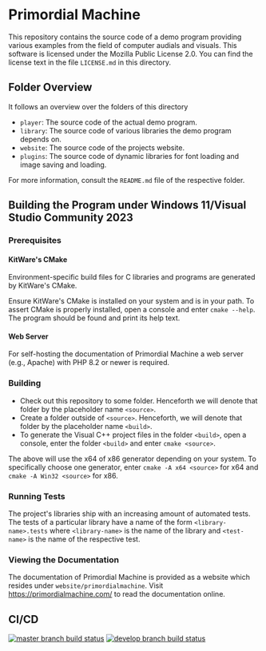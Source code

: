 # Primordial Machine
This repository contains the source code of a demo program providing various examples from the field of computer audials and visuals.
This software is licensed under the Mozilla Public License 2.0. 
You can find the license text in the file `LICENSE.md` in this directory.

## Folder Overview
It follows an overview over the folders of this directory
- `player`: The source code of the actual demo program.
- `library`: The source code of various libraries the demo program depends on.
- `website`: The source code of the projects website.
- `plugins`: The source code of dynamic libraries for font loading and image saving and loading.

For more information, consult the `README.md` file of the respective folder.

## Building the Program under Windows 11/Visual Studio Community 2023

### Prerequisites

#### KitWare's CMake
Environment-specific build files for C libraries and programs are generated by KitWare's CMake.

Ensure KitWare's CMake is installed on your system and is in your path.
To assert CMake is properly installed, open a console and enter `cmake --help`. The program should be found and print its help text.

#### Web Server
For self-hosting the documentation of Primordial Machine a web server (e.g., Apache) with PHP 8.2 or newer is required.

### Building
- Check out this repository to some folder. Henceforth we will denote that folder by the placeholder name `<source>`.
- Create a folder outside of `<source>`. Henceforth, we will denote that folder by the placeholder name `<build>`.
- To generate the Visual C++ project files in the folder `<build>`, open a console, enter the folder `<build>` and enter `cmake <source>`.

The above will use the x64 of x86 generator depending on your system.
To specifically choose one generator, enter `cmake -A x64 <source>` for x64 and `cmake -A Win32 <source>` for x86.

### Running Tests
The project's libraries ship with an increasing amount of automated tests.
The tests of a particular library have a name of the form `<library-name>.tests`
where `<library-name>` is the name of the library and `<test-name>` is the name of the respective test.

### Viewing the Documentation
The documentation of Primordial Machine is provided as a website which resides under `website/primordialmachine`.
Visit https://primordialmachine.com/ to read the documentation online.

## CI/CD
[![master branch build status](https://ci.appveyor.com/api/projects/status/x7jiybp3h9v65vkf/branch/master?svg=true)](https://ci.appveyor.com/project/primordialmachine/primordialmachine-develop/branch/master)
[![develop branch build status](https://ci.appveyor.com/api/projects/status/x7jiybp3h9v65vkf/branch/develop?svg=true)](https://ci.appveyor.com/project/primordialmachine/primordialmachine-develop/branch/develop)
